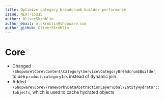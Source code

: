 ```yaml
---
title: Optimize category breadcrumb builder performance
issue: NEXT-15215
author: OliverSkroblin
author_email: o.skroblin@shopware.com 
author_github: OliverSkroblin
---
```

# Core
* Changed `\Shopware\Core\Content\Category\Service\CategoryBreadcrumbBuilder`, to use `product.categoryIds` instead of dynamic join
* Added `\Shopware\Core\Framework\DataAbstractionLayer\Dbal\EntityHydrator::$objects`, which is used to cache hydrated objects

